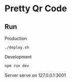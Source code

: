 # Pretty Qr Code

## Run

Production

```bash
./deploy.sh
```

Development

```bash
npm run dev
```

Server serve on 127.0.0.1:3001
